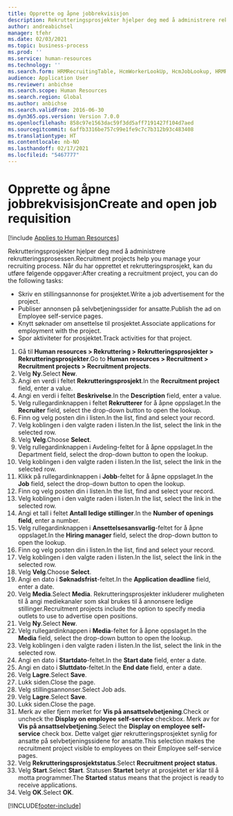 ```yaml
---
title: Opprette og åpne jobbrekvisisjon
description: Rekrutteringsprosjekter hjelper deg med å administrere rekrutteringsprosessen.
author: andreabichsel
manager: tfehr
ms.date: 02/03/2021
ms.topic: business-process
ms.prod: ''
ms.service: human-resources
ms.technology: ''
ms.search.form: HRMRecruitingTable, HcmWorkerLookUp, HcmJobLookup, HRMRecruitingMedia, HRMRecruitingJobAd, HcmPersonnelManagementWorkspace
audience: Application User
ms.reviewer: anbichse
ms.search.scope: Human Resources
ms.search.region: Global
ms.author: anbichse
ms.search.validFrom: 2016-06-30
ms.dyn365.ops.version: Version 7.0.0
ms.openlocfilehash: 858c97e1563dac59f3dd5aff7191427f104d7aed
ms.sourcegitcommit: 6affb3316be757c99e1fe9c7c7b312b93c483408
ms.translationtype: HT
ms.contentlocale: nb-NO
ms.lasthandoff: 02/17/2021
ms.locfileid: "5467777"
---
```

# <a name="create-and-open-job-requisition"></a><span data-ttu-id="ad0fd-103">Opprette og åpne jobbrekvisisjon</span><span class="sxs-lookup"><span data-stu-id="ad0fd-103">Create and open job requisition</span></span>

[!include [Applies to Human Resources](../includes/applies-to-hr.md)]

<span data-ttu-id="ad0fd-104">Rekrutteringsprosjekter hjelper deg med å administrere rekrutteringsprosessen.</span><span class="sxs-lookup"><span data-stu-id="ad0fd-104">Recruitment projects help you manage your recruiting process.</span></span> <span data-ttu-id="ad0fd-105">Når du har opprettet et rekrutteringsprosjekt, kan du utføre følgende oppgaver:</span><span class="sxs-lookup"><span data-stu-id="ad0fd-105">After creating a recruitment project, you can do the following tasks:</span></span>

- <span data-ttu-id="ad0fd-106">Skriv en stillingsannonse for prosjektet.</span><span class="sxs-lookup"><span data-stu-id="ad0fd-106">Write a job advertisement for the project.</span></span>
- <span data-ttu-id="ad0fd-107">Publiser annonsen på selvbetjeningssider for ansatte.</span><span class="sxs-lookup"><span data-stu-id="ad0fd-107">Publish the ad on Employee self-service pages.</span></span>
- <span data-ttu-id="ad0fd-108">Knytt søknader om ansettelse til prosjektet.</span><span class="sxs-lookup"><span data-stu-id="ad0fd-108">Associate applications for employment with the project.</span></span>
- <span data-ttu-id="ad0fd-109">Spor aktiviteter for prosjektet.</span><span class="sxs-lookup"><span data-stu-id="ad0fd-109">Track activities for that project.</span></span> 

1. <span data-ttu-id="ad0fd-110">Gå til **Human resources > Rekruttering > Rekrutteringsprosjekter > Rekrutteringsprosjekter**.</span><span class="sxs-lookup"><span data-stu-id="ad0fd-110">Go to **Human resources > Recruitment > Recruitment projects > Recruitment projects**.</span></span>
2. <span data-ttu-id="ad0fd-111">Velg **Ny**.</span><span class="sxs-lookup"><span data-stu-id="ad0fd-111">Select **New**.</span></span>
3. <span data-ttu-id="ad0fd-112">Angi en verdi i feltet **Rekrutteringsprosjekt**.</span><span class="sxs-lookup"><span data-stu-id="ad0fd-112">In the **Recruitment project** field, enter a value.</span></span>
4. <span data-ttu-id="ad0fd-113">Angi en verdi i feltet **Beskrivelse**.</span><span class="sxs-lookup"><span data-stu-id="ad0fd-113">In the **Description** field, enter a value.</span></span>
5. <span data-ttu-id="ad0fd-114">Velg rullegardinknappen i feltet **Rekrutterer** for å åpne oppslaget.</span><span class="sxs-lookup"><span data-stu-id="ad0fd-114">In the **Recruiter** field, select the drop-down button to open the lookup.</span></span>
6. <span data-ttu-id="ad0fd-115">Finn og velg posten din i listen.</span><span class="sxs-lookup"><span data-stu-id="ad0fd-115">In the list, find and select your record.</span></span>
7. <span data-ttu-id="ad0fd-116">Velg koblingen i den valgte raden i listen.</span><span class="sxs-lookup"><span data-stu-id="ad0fd-116">In the list, select the link in the selected row.</span></span>
8. <span data-ttu-id="ad0fd-117">Velg **Velg**.</span><span class="sxs-lookup"><span data-stu-id="ad0fd-117">Choose **Select**.</span></span>
9. <span data-ttu-id="ad0fd-118">Velg rullegardinknappen i Avdeling-feltet for å åpne oppslaget.</span><span class="sxs-lookup"><span data-stu-id="ad0fd-118">In the Department field, select the drop-down button to open the lookup.</span></span>
10. <span data-ttu-id="ad0fd-119">Velg koblingen i den valgte raden i listen.</span><span class="sxs-lookup"><span data-stu-id="ad0fd-119">In the list, select the link in the selected row.</span></span>
11. <span data-ttu-id="ad0fd-120">Klikk på rullegardinknappen i **Jobb**-feltet for å åpne oppslaget.</span><span class="sxs-lookup"><span data-stu-id="ad0fd-120">In the **Job** field, select the drop-down button to open the lookup.</span></span>
12. <span data-ttu-id="ad0fd-121">Finn og velg posten din i listen.</span><span class="sxs-lookup"><span data-stu-id="ad0fd-121">In the list, find and select your record.</span></span>
13. <span data-ttu-id="ad0fd-122">Velg koblingen i den valgte raden i listen.</span><span class="sxs-lookup"><span data-stu-id="ad0fd-122">In the list, select the link in the selected row.</span></span>
14. <span data-ttu-id="ad0fd-123">Angi et tall i feltet **Antall ledige stillinger**.</span><span class="sxs-lookup"><span data-stu-id="ad0fd-123">In the **Number of openings field**, enter a number.</span></span>
15. <span data-ttu-id="ad0fd-124">Velg rullegardinknappen i **Ansettelsesansvarlig**-feltet for å åpne oppslaget.</span><span class="sxs-lookup"><span data-stu-id="ad0fd-124">In the **Hiring manager** field, select the drop-down button to open the lookup.</span></span>
16. <span data-ttu-id="ad0fd-125">Finn og velg posten din i listen.</span><span class="sxs-lookup"><span data-stu-id="ad0fd-125">In the list, find and select your record.</span></span>
17. <span data-ttu-id="ad0fd-126">Velg koblingen i den valgte raden i listen.</span><span class="sxs-lookup"><span data-stu-id="ad0fd-126">In the list, select the link in the selected row.</span></span>
18. <span data-ttu-id="ad0fd-127">Velg **Velg**.</span><span class="sxs-lookup"><span data-stu-id="ad0fd-127">Choose **Select**.</span></span>
19. <span data-ttu-id="ad0fd-128">Angi en dato i **Søknadsfrist**-feltet.</span><span class="sxs-lookup"><span data-stu-id="ad0fd-128">In the **Application deadline** field, enter a date.</span></span>
20. <span data-ttu-id="ad0fd-129">Velg **Media**.</span><span class="sxs-lookup"><span data-stu-id="ad0fd-129">Select **Media**.</span></span> <span data-ttu-id="ad0fd-130">Rekrutteringsprosjekter inkluderer muligheten til å angi mediekanaler som skal brukes til å annonsere ledige stillinger.</span><span class="sxs-lookup"><span data-stu-id="ad0fd-130">Recruitment projects include the option to specify media outlets to use to advertise open positions.</span></span>  
21. <span data-ttu-id="ad0fd-131">Velg **Ny**.</span><span class="sxs-lookup"><span data-stu-id="ad0fd-131">Select **New**.</span></span>
22. <span data-ttu-id="ad0fd-132">Velg rullegardinknappen i **Media**-feltet for å åpne oppslaget.</span><span class="sxs-lookup"><span data-stu-id="ad0fd-132">In the **Media** field, select the drop-down button to open the lookup.</span></span>
23. <span data-ttu-id="ad0fd-133">Velg koblingen i den valgte raden i listen.</span><span class="sxs-lookup"><span data-stu-id="ad0fd-133">In the list, select the link in the selected row.</span></span>
24. <span data-ttu-id="ad0fd-134">Angi en dato i **Startdato**-feltet.</span><span class="sxs-lookup"><span data-stu-id="ad0fd-134">In the **Start date** field, enter a date.</span></span>
25. <span data-ttu-id="ad0fd-135">Angi en dato i **Sluttdato**-feltet.</span><span class="sxs-lookup"><span data-stu-id="ad0fd-135">In the **End date** field, enter a date.</span></span>
26. <span data-ttu-id="ad0fd-136">Velg **Lagre**.</span><span class="sxs-lookup"><span data-stu-id="ad0fd-136">Select **Save**.</span></span>
27. <span data-ttu-id="ad0fd-137">Lukk siden.</span><span class="sxs-lookup"><span data-stu-id="ad0fd-137">Close the page.</span></span>
28. <span data-ttu-id="ad0fd-138">Velg stillingsannonser.</span><span class="sxs-lookup"><span data-stu-id="ad0fd-138">Select Job ads.</span></span>
29. <span data-ttu-id="ad0fd-139">Velg **Lagre**.</span><span class="sxs-lookup"><span data-stu-id="ad0fd-139">Select **Save**.</span></span>
30. <span data-ttu-id="ad0fd-140">Lukk siden.</span><span class="sxs-lookup"><span data-stu-id="ad0fd-140">Close the page.</span></span>
31. <span data-ttu-id="ad0fd-141">Merk av eller fjern merket for **Vis på ansattselvbetjening**.</span><span class="sxs-lookup"><span data-stu-id="ad0fd-141">Check or uncheck the **Display on employee self-service** checkbox.</span></span> <span data-ttu-id="ad0fd-142">Merk av for **Vis på ansattselvbetjening**.</span><span class="sxs-lookup"><span data-stu-id="ad0fd-142">Select the **Display on employee self-service** check box.</span></span> <span data-ttu-id="ad0fd-143">Dette valget gjør rekrutteringsprosjektet synlig for ansatte på selvbetjeningssidene for ansatte.</span><span class="sxs-lookup"><span data-stu-id="ad0fd-143">This selection makes the recruitment project visible to employees on their Employee self-service pages.</span></span>
32. <span data-ttu-id="ad0fd-144">Velg **Rekrutteringsprosjektstatus**.</span><span class="sxs-lookup"><span data-stu-id="ad0fd-144">Select **Recruitment project status**.</span></span>
33. <span data-ttu-id="ad0fd-145">Velg **Start**.</span><span class="sxs-lookup"><span data-stu-id="ad0fd-145">Select **Start**.</span></span> <span data-ttu-id="ad0fd-146">Statusen **Startet** betyr at prosjektet er klar til å motta programmer.</span><span class="sxs-lookup"><span data-stu-id="ad0fd-146">The **Started** status means that the project is ready to receive applications.</span></span>  
34. <span data-ttu-id="ad0fd-147">Velg **OK**.</span><span class="sxs-lookup"><span data-stu-id="ad0fd-147">Select **OK**.</span></span>

[!INCLUDE[footer-include](../includes/footer-banner.md)]